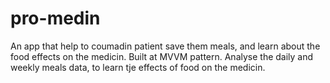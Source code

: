 # pro-medin
An app that help to coumadin patient save them meals, and learn about the food effects on the medicin. Built at MVVM pattern.
Analyse the daily and weekly meals data, to learn tje effects of food on the medicin.
